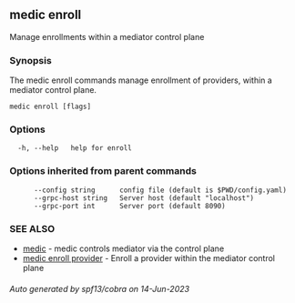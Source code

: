 ## medic enroll

Manage enrollments within a mediator control plane

### Synopsis

The medic enroll commands manage enrollment of providers, within a mediator
control plane.

```
medic enroll [flags]
```

### Options

```
  -h, --help   help for enroll
```

### Options inherited from parent commands

```
      --config string      config file (default is $PWD/config.yaml)
      --grpc-host string   Server host (default "localhost")
      --grpc-port int      Server port (default 8090)
```

### SEE ALSO

* [medic](medic.md)	 - medic controls mediator via the control plane
* [medic enroll provider](medic_enroll_provider.md)	 - Enroll a provider within the mediator control plane

###### Auto generated by spf13/cobra on 14-Jun-2023

